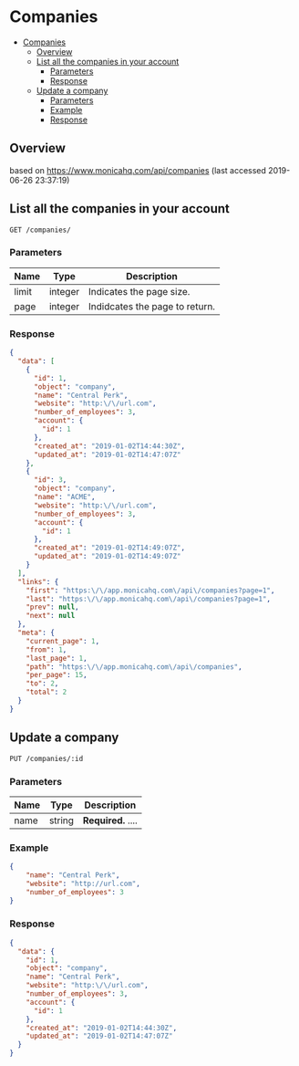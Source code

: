 # Companies

- [Companies](#Companies)
  - [Overview](#Overview)
  - [List all the companies in your account](#List-all-the-companies-in-your-account)
    - [Parameters](#Parameters)
    - [Response](#Response)
  - [Update a company](#Update-a-company)
    - [Parameters](#Parameters-1)
    - [Example](#Example)
    - [Response](#Response-1)

## Overview

based on https://www.monicahq.com/api/companies (last accessed 2019-06-26 23:37:19)

## List all the companies in your account

```
GET /companies/
```

### Parameters

| Name  | Type    | Description                    |
| ----- | ------- | ------------------------------ |
| limit | integer | Indicates the page size.       |
| page  | integer | Indidcates the page to return. |

### Response

```json
{
  "data": [
    {
      "id": 1,
      "object": "company",
      "name": "Central Perk",
      "website": "http:\/\/url.com",
      "number_of_employees": 3,
      "account": {
        "id": 1
      },
      "created_at": "2019-01-02T14:44:30Z",
      "updated_at": "2019-01-02T14:47:07Z"
    },
    {
      "id": 3,
      "object": "company",
      "name": "ACME",
      "website": "http:\/\/url.com",
      "number_of_employees": 3,
      "account": {
        "id": 1
      },
      "created_at": "2019-01-02T14:49:07Z",
      "updated_at": "2019-01-02T14:49:07Z"
    }
  ],
  "links": {
    "first": "https:\/\/app.monicahq.com\/api\/companies?page=1",
    "last": "https:\/\/app.monicahq.com\/api\/companies?page=1",
    "prev": null,
    "next": null
  },
  "meta": {
    "current_page": 1,
    "from": 1,
    "last_page": 1,
    "path": "https:\/\/app.monicahq.com\/api\/companies",
    "per_page": 15,
    "to": 2,
    "total": 2
  }
}
```

## Update a company

```
PUT /companies/:id
```

### Parameters

| Name | Type   | Description        |
| ---- | ------ | ------------------ |
| name | string | **Required.** .... |

### Example

```json
{
    "name": "Central Perk",
    "website": "http://url.com",
    "number_of_employees": 3
}
```

### Response

```json
{
  "data": {
    "id": 1,
    "object": "company",
    "name": "Central Perk",
    "website": "http:\/\/url.com",
    "number_of_employees": 3,
    "account": {
      "id": 1
    },
    "created_at": "2019-01-02T14:44:30Z",
    "updated_at": "2019-01-02T14:47:07Z"
  }
}
```